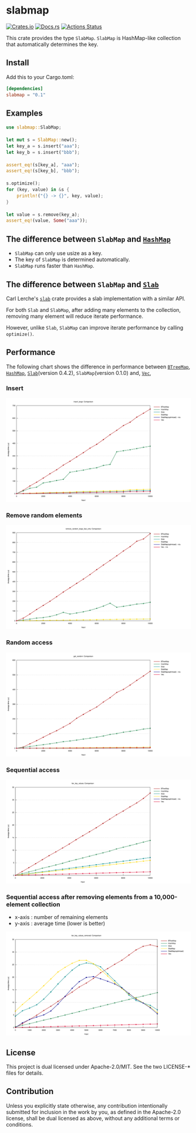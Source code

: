 # slabmap

[![Crates.io](https://img.shields.io/crates/v/slabmap.svg)](https://crates.io/crates/slabmap)
[![Docs.rs](https://docs.rs/slabmap/badge.svg)](https://docs.rs/crate/slabmap)
[![Actions Status](https://github.com/frozenlib/slabmap/workflows/Rust/badge.svg)](https://github.com/frozenlib/slabmap/actions)

This crate provides the type `SlabMap`.
`SlabMap` is HashMap-like collection that automatically determines the key.

## Install

Add this to your Cargo.toml:

```toml
[dependencies]
slabmap = "0.1"
```

## Examples

```rust
use slabmap::SlabMap;

let mut s = SlabMap::new();
let key_a = s.insert("aaa");
let key_b = s.insert("bbb");

assert_eq!(s[key_a], "aaa");
assert_eq!(s[key_b], "bbb");

s.optimize();
for (key, value) in &s {
    println!("{} -> {}", key, value);
}

let value = s.remove(key_a);
assert_eq!(value, Some("aaa"));
```

## The difference between `SlabMap` and [`HashMap`](https://doc.rust-lang.org/std/collections/struct.HashMap.html)

- `SlabMap` can only use usize as a key.
- The key of `SlabMap` is determined automatically.
- `SlabMap` runs faster than `HashMap`.

## The difference between `SlabMap` and [`Slab`](https://docs.rs/slab/0.4.2/slab/struct.Slab.html)

Carl Lerche's [`slab`](https://crates.io/crates/slab) crate provides a slab implementation with a similar API.

For both `Slab` and `SlabMap`, after adding many elements to the collection, removing many element will reduce iterate performance.

However, unlike `Slab`, `SlabMap` can improve iterate performance by calling `optimize()`.

## Performance

The following chart shows the difference in performance between
[`BTreeMap`](https://doc.rust-lang.org/std/collections/struct.BTreeMap.html),
[`HashMap`](https://doc.rust-lang.org/std/collections/struct.HashMap.html),
[`Slab`](https://docs.rs/slab/0.4.2/slab/struct.Slab.html)(version 0.4.2),
`SlabMap`(version 0.1.0) and,
[`Vec`](https://doc.rust-lang.org/std/vec/struct.Vec.html),

### Insert

![insert performance](https://github.com/frozenlib/slabmap/raw/images/bench/insert_large.svg)

### Remove random elements

![remove random elements performance](https://github.com/frozenlib/slabmap/raw/images/bench/remove_random_large_fast_only.svg)

### Random access

![random access performance](https://github.com/frozenlib/slabmap/raw/images/bench/get_random.svg)

### Sequential access

![sequential access performance](https://github.com/frozenlib/slabmap/raw/images/bench/iter_key_values.svg)

### Sequential access after removing elements from a 10,000-element collection

- x-axis : number of remaining elements
- y-axis : average time (lower is better)

![Sequential access after remove many elements performance](https://github.com/frozenlib/slabmap/raw/images/bench/iter_key_values_removed.svg)

## License

This project is dual licensed under Apache-2.0/MIT. See the two LICENSE-\* files for details.

## Contribution

Unless you explicitly state otherwise, any contribution intentionally submitted for inclusion in the work by you, as defined in the Apache-2.0 license, shall be dual licensed as above, without any additional terms or conditions.
